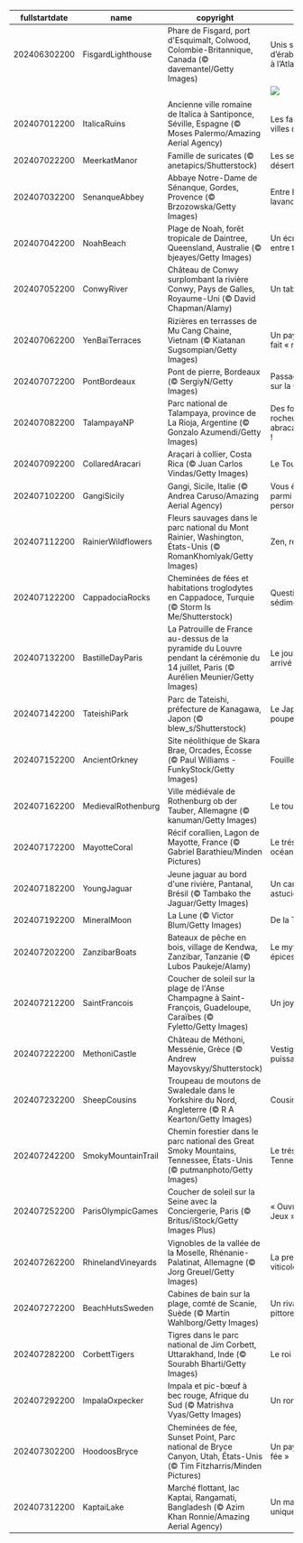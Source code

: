 |fullstartdate|name|copyright|title|image|
|--|--|--|--|--|
202406302200|FisgardLighthouse|Phare de Fisgard, port d'Esquimalt, Colwood, Colombie-Britannique, Canada (© davemantel/Getty Images)|Unis sous la feuille d’érable du Pacifique à l’Atlantique !|![](/fr-FR/2024/07/202406302200FisgardLighthouse.jpg)|
||||![](/fr-FR/2024/07/.jpg)|
202407012200|ItalicaRuins|Ancienne ville romaine de Italica à Santiponce, Séville,  Espagne (© Moses Palermo/Amazing Aerial Agency)|Les fantômes des villes du passé|![](/fr-FR/2024/07/202407012200ItalicaRuins.jpg)|
202407022200|MeerkatManor|Famille de suricates (© anetapics/Shutterstock)|Les sentinelles du désert|![](/fr-FR/2024/07/202407022200MeerkatManor.jpg)|
202407032200|SenanqueAbbey|Abbaye Notre-Dame de Sénanque, Gordes, Provence (© Brzozowska/Getty Images)|Entre Histoire, lavande et tradition|![](/fr-FR/2024/07/202407032200SenanqueAbbey.jpg)|
202407042200|NoahBeach|Plage de Noah, forêt tropicale de Daintree, Queensland, Australie (© bjeayes/Getty Images)|Un écrin sauvage entre terre et mer|![](/fr-FR/2024/07/202407042200NoahBeach.jpg)|
202407052200|ConwyRiver|Château de Conwy surplombant la rivière Conwy, Pays de Galles, Royaume-Uni (© David Chapman/Alamy)|Un tableau vivant|![](/fr-FR/2024/07/202407052200ConwyRiver.jpg)|
202407062200|YenBaiTerraces|Rizières en terrasses de Mu Cang Chaine, Vietnam (© Kiatanan Sugsompian/Getty Images)|Un paysage qui nous fait « riz-ette » !|![](/fr-FR/2024/07/202407062200YenBaiTerraces.jpg)|
202407072200|PontBordeaux|Pont de pierre, Bordeaux (© SergiyN/Getty Images)|Passage historique sur la Garonne|![](/fr-FR/2024/07/202407072200PontBordeaux.jpg)|
202407082200|TalampayaNP|Parc national de Talampaya, province de La Rioja, Argentine (© Gonzalo Azumendi/Getty Images)|Des formations rocheuses abracadabrantesques !|![](/fr-FR/2024/07/202407082200TalampayaNP.jpg)|
202407092200|CollaredAracari|Araçari à collier, Costa Rica (© Juan Carlos Vindas/Getty Images)|Le Toucan Show|![](/fr-FR/2024/07/202407092200CollaredAracari.jpg)|
202407102200|GangiSicily|Gangi, Sicile, Italie (© Andrea Caruso/Amazing Aerial Agency)|Vous êtes unique parmi 8,1 milliards de personnes|![](/fr-FR/2024/07/202407102200GangiSicily.jpg)|
202407112200|RainierWildflowers|Fleurs sauvages dans le parc national du Mont Rainier, Washington, États-Unis (© RomanKhomlyak/Getty Images)|Zen, restons zen|![](/fr-FR/2024/07/202407112200RainierWildflowers.jpg)|
202407122200|CappadociaRocks|Cheminées de fées et habitations troglodytes en Cappadoce, Turquie (© Storm Is Me/Shutterstock)|Question sédimentaire|![](/fr-FR/2024/07/202407122200CappadociaRocks.jpg)|
202407132200|BastilleDayParis|La Patrouille de France au-dessus de la pyramide du Louvre pendant la cérémonie du 14 juillet, Paris (© Aurélien Meunier/Getty Images)|Le jour de gloire est arrivé !|![](/fr-FR/2024/07/202407132200BastilleDayParis.jpg)|
202407142200|TateishiPark|Parc de Tateishi, préfecture de Kanagawa, Japon (© blew_s/Shutterstock)|Le Japon a le vent en poupe !|![](/fr-FR/2024/07/202407142200TateishiPark.jpg)|
202407152200|AncientOrkney|Site néolithique de Skara Brae, Orcades, Écosse (© Paul Williams - FunkyStock/Getty Images)|Fouiller le passé|![](/fr-FR/2024/07/202407152200AncientOrkney.jpg)|
202407162200|MedievalRothenburg|Ville médiévale de Rothenburg ob der Tauber, Allemagne (© kanuman/Getty Images)|Le tour est joué !|![](/fr-FR/2024/07/202407162200MedievalRothenburg.jpg)|
202407172200|MayotteCoral|Récif corallien, Lagon de Mayotte, France (© Gabriel Barathieu/Minden Pictures)|Le trésor caché des océans|![](/fr-FR/2024/07/202407172200MayotteCoral.jpg)|
202407182200|YoungJaguar|Jeune jaguar au bord d'une rivière, Pantanal, Brésil (© Tambako the Jaguar/Getty Images)|Un camouflage astucieux|![](/fr-FR/2024/07/202407182200YoungJaguar.jpg)|
202407192200|MineralMoon|La Lune  (© Victor Blum/Getty Images)|De la Terre à la Lune|![](/fr-FR/2024/07/202407192200MineralMoon.jpg)|
202407202200|ZanzibarBoats|Bateaux de pêche en bois, village de Kendwa, Zanzibar, Tanzanie (© Lubos Paukeje/Alamy)|Le mythe de l’île aux épices|![](/fr-FR/2024/07/202407202200ZanzibarBoats.jpg)|
202407212200|SaintFrancois|Coucher de soleil sur la plage de l'Anse Champagne à Saint-François, Guadeloupe, Caraïbes (© Fyletto/Getty Images)|Un joyau caraïbéen|![](/fr-FR/2024/07/202407212200SaintFrancois.jpg)|
202407222200|MethoniCastle|Château de Méthoni, Messénie, Grèce (© Andrew Mayovskyy/Shutterstock)|Vestige d’une puissance médiévale|![](/fr-FR/2024/07/202407222200MethoniCastle.jpg)|
202407232200|SheepCousins|Troupeau de moutons de Swaledale dans le Yorkshire du Nord, Angleterre (© R A Kearton/Getty Images)|Cousins, cousines|![](/fr-FR/2024/07/202407232200SheepCousins.jpg)|
202407242200|SmokyMountainTrail|Chemin forestier dans le parc national des Great Smoky Mountains, Tennessee, États-Unis (© putmanphoto/Getty Images)|Le trésor naturel au Tennessee|![](/fr-FR/2024/07/202407242200SmokyMountainTrail.jpg)|
202407252200|ParisOlympicGames|Coucher de soleil sur la Seine avec la Conciergerie, Paris (© Britus/iStock/Getty Images Plus)|« Ouvrons grand les Jeux »|![](/fr-FR/2024/07/202407252200ParisOlympicGames.jpg)|
202407262200|RhinelandVineyards|Vignobles de la vallée de la Moselle, Rhénanie-Palatinat, Allemagne (© Jorg Greuel/Getty Images)|La première région viticole d’Allemagne|![](/fr-FR/2024/07/202407262200RhinelandVineyards.jpg)|
202407272200|BeachHutsSweden|Cabines de bain sur la plage, comté de Scanie, Suède (© Martin Wahlborg/Getty Images)|Un rivage suédois pittoresque|![](/fr-FR/2024/07/202407272200BeachHutsSweden.jpg)|
202407282200|CorbettTigers|Tigres dans le parc national de Jim Corbett, Uttarakhand, Inde (© Sourabh Bharti/Getty Images)|Le roi du bengale|![](/fr-FR/2024/07/202407282200CorbettTigers.jpg)|
202407292200|ImpalaOxpecker|Impala et pic-bœuf à bec rouge, Afrique du Sud (© Matrishva Vyas/Getty Images)|Un roman d’amitié|![](/fr-FR/2024/07/202407292200ImpalaOxpecker.jpg)|
202407302200|HoodoosBryce|Cheminées de fée, Sunset Point, Parc national de Bryce Canyon, Utah, États-Unis (© Tim Fitzharris/Minden Pictures)|Un paysage à « blu-fée »|![](/fr-FR/2024/07/202407302200HoodoosBryce.jpg)|
202407312200|KaptaiLake|Marché flottant, lac Kaptai, Rangamati, Bangladesh (© Azim Khan Ronnie/Amazing Aerial Agency)|Un marché flottant unique|![](/fr-FR/2024/07/202407312200KaptaiLake.jpg)|
